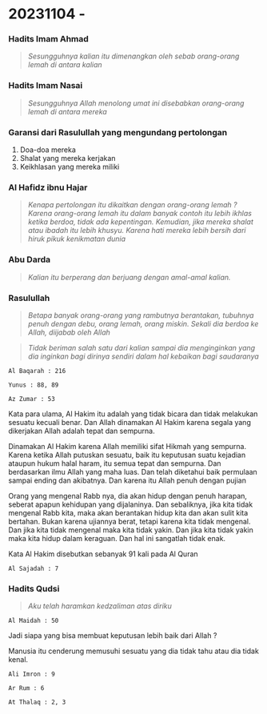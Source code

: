 # 20231104 - 

### Hadits Imam Ahmad
>_Sesungguhnya kalian itu dimenangkan oleh sebab orang-orang lemah di antara kalian_

### Hadits Imam Nasai
>_Sesungguhnya Allah menolong umat ini disebabkan orang-orang lemah di antara mereka_

### Garansi dari Rasulullah yang mengundang pertolongan
1. Doa-doa mereka
2. Shalat yang mereka kerjakan
3. Keikhlasan yang mereka miliki

### Al Hafidz ibnu Hajar
>_Kenapa pertolongan itu dikaitkan dengan orang-orang lemah ? Karena orang-orang lemah itu dalam banyak contoh itu lebih ikhlas ketika berdoa, tidak ada kepentingan. Kemudian, jika mereka shalat atau ibadah itu lebih khusyu. Karena hati mereka lebih bersih dari hiruk pikuk kenikmatan dunia_

### Abu Darda
>_Kalian itu berperang dan berjuang dengan amal-amal kalian._

### Rasulullah
>_Betapa banyak orang-orang yang rambutnya berantakan, tubuhnya penuh dengan debu, orang lemah, orang miskin. Sekali dia berdoa ke Allah, diijabab oleh Allah_

>_Tidak beriman salah satu dari kalian sampai dia menginginkan yang dia inginkan bagi dirinya sendiri dalam hal kebaikan bagi saudaranya_

```
Al Baqarah : 216
```

```
Yunus : 88, 89
```

```
Az Zumar : 53
```

Kata para ulama, Al Hakim itu adalah yang tidak bicara dan tidak melakukan sesuatu kecuali benar. Dan Allah dinamakan Al Hakim karena segala yang dikerjakan Allah adalah tepat dan sempurna.

Dinamakan Al Hakim karena Allah memiliki sifat Hikmah yang sempurna. Karena ketika Allah putuskan sesuatu, baik itu keputusan suatu kejadian ataupun hukum halal haram, itu semua tepat dan sempurna. Dan berdasarkan ilmu Allah yang maha luas. Dan telah diketahui baik permulaan sampai ending dan akibatnya. Dan karena itu Allah penuh dengan pujian

Orang yang mengenal Rabb nya, dia akan hidup dengan penuh harapan, seberat apapun kehidupan yang dijalaninya. Dan sebaliknya, jika kita tidak mengenal Rabb kita, maka akan berantakan hidup kita dan akan sulit kita bertahan. Bukan karena ujiannya berat, tetapi karena kita tidak mengenal. Dan jika kita tidak mengenal maka kita tidak yakin. Dan jika kita tidak yakin maka kita hidup dalam keraguan. Dan hal ini sangatlah tidak enak.

Kata Al Hakim disebutkan sebanyak 91 kali pada Al Quran

```
Al Sajadah : 7
```

### Hadits Qudsi
>_Aku telah haramkan kedzaliman atas diriku_

```
Al Maidah : 50
```

Jadi siapa yang bisa membuat keputusan lebih baik dari Allah ?

Manusia itu cenderung memusuhi sesuatu yang dia tidak tahu atau dia tidak kenal.

```
Ali Imron : 9
```

```
Ar Rum : 6
```

```
At Thalaq : 2, 3
```

